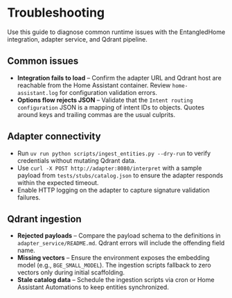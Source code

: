 # Troubleshooting

Use this guide to diagnose common runtime issues with the EntangledHome integration, adapter
service, and Qdrant pipeline.

## Common issues
- **Integration fails to load** &ndash; Confirm the adapter URL and Qdrant host are reachable from the
  Home Assistant container. Review `home-assistant.log` for configuration validation errors.
- **Options flow rejects JSON** &ndash; Validate that the `Intent routing configuration` JSON is a mapping
  of intent IDs to objects. Quotes around keys and trailing commas are the usual culprits.

## Adapter connectivity
- Run `uv run python scripts/ingest_entities.py --dry-run` to verify credentials without mutating
  Qdrant data.
- Use `curl -X POST http://adapter:8080/interpret` with a sample payload from
  `tests/stubs/catalog.json` to ensure the adapter responds within the expected timeout.
- Enable HTTP logging on the adapter to capture signature validation failures.

## Qdrant ingestion
- **Rejected payloads** &ndash; Compare the payload schema to the definitions in `adapter_service/README.md`.
  Qdrant errors will include the offending field name.
- **Missing vectors** &ndash; Ensure the environment exposes the embedding model (e.g., `BGE_SMALL_MODEL`).
  The ingestion scripts fallback to zero vectors only during initial scaffolding.
- **Stale catalog data** &ndash; Schedule the ingestion scripts via cron or Home Assistant Automations to
  keep entities synchronized.
